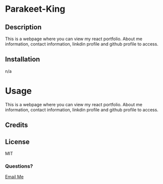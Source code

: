 # Parakeet-King

## Description
This is a webpage where you can view my react portfolio. About me information, contact information, linkdin profile and github profile to access. 

## Installation
n/a

# Usage
This is a webpage where you can view my react portfolio. About me information, contact information, linkdin profile and github profile to access. 


## Credits


## License
MIT



### Questions?
 <a href="mailto:sweet.victoria1218@gmail.com">Email Me</a>
